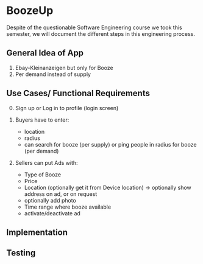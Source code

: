 # BoozeUp
Despite of the questionable Software Engineering course we took this semester, we will document the different steps in this engineering process.

## General Idea of App
1. Ebay-Kleinanzeigen but only for Booze
2. Per demand instead of supply

## Use Cases/ Functional Requirements

0. Sign up or Log in to profile (login screen)
1. Buyers have to enter:
    - location
    - radius
    - can search for booze (per supply) or ping people in radius for booze (per demand)

4. Sellers can put Ads with:
    - Type of Booze
    - Price
    - Location (optionally get it from Device location)
    -> optionally show address on ad, or on request
    - optionally add photo
    - Time range where booze available
    - activate/deactivate ad

## Implementation

## Testing